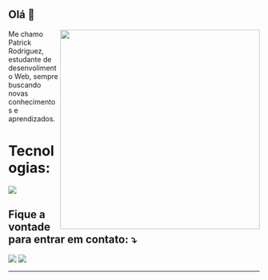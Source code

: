 ## Olá 👋

<img src="https://raw.githubusercontent.com/MicaelliMedeiros/micaellimedeiros/master/image/computer-illustration.png" min-width="400px" max-width="400px" width="400px" align="right">

<p align="left"> 
 Me chamo Patrick Rodriguez, estudante de desenvolimento Web, sempre buscando novas conhecimentos e aprendizados.
</p>

<p align="left">
 <h1>Tecnologias: </h1>
    <a href="https://skillicons.dev">
     <img src="https://skillicons.dev/icons?i=html,css,javascript,react," />
  </a>
</p>

<p align="left">
  <h2>Fique a vontade para entrar em contato: ⤵️</h2>
</p>

<p align="left">
  <a href="patrickrodriguez2002@outlook" alt="Outlook" target="_blank">
  <img src="https://img.shields.io/badge/-Gmail-FF0000?style=flat-square&labelColor=FF0000&logo=gmail&logoColor=white&link=patrickrodriguez2002@outlook" /></a>

  <a href="https://www.linkedin.com/in/ptrktodev/" alt="LinkedIn" target="_blank">
  <img src="https://img.shields.io/badge/-Linkedin-0e76a8?style=flat-square&logo=Linkedin&logoColor=white&link=[://www.linkedin.com/in/wagner-goulart](https://www.linkedin.com/in/ptrktodev/)" /></a>
</p>
<hr>

